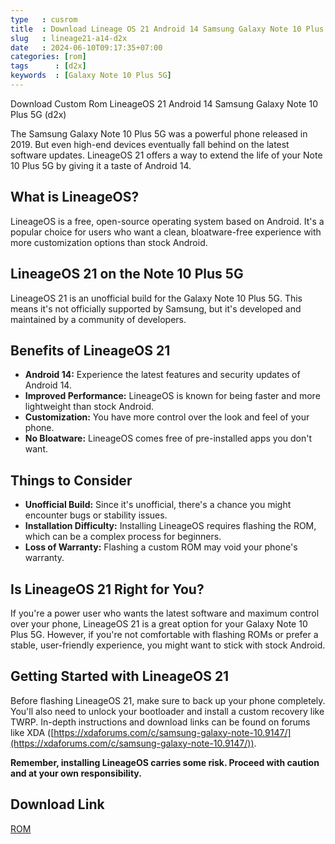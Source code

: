 ```yaml
---
type   : cusrom
title  : Download Lineage OS 21 Android 14 Samsung Galaxy Note 10 Plus 5G
slug   : lineage21-a14-d2x
date   : 2024-06-10T09:17:35+07:00
categories: [rom]
tags      : [d2x]
keywords  : [Galaxy Note 10 Plus 5G]
---
```


Download Custom Rom LineageOS 21 Android 14 Samsung Galaxy Note 10 Plus 5G (d2x)

The Samsung Galaxy Note 10 Plus 5G was a powerful phone released in 2019. But even high-end devices eventually fall behind on the latest software updates. LineageOS 21 offers a way to extend the life of your Note 10 Plus 5G by giving it a taste of Android 14.

## What is LineageOS?

LineageOS is a free, open-source operating system based on Android. It's a popular choice for users who want a clean, bloatware-free experience with more customization options than stock Android.

## LineageOS 21 on the Note 10 Plus 5G

LineageOS 21 is an unofficial build for the Galaxy Note 10 Plus 5G. This means it's not officially supported by Samsung, but it's developed and maintained by a community of developers.

## Benefits of LineageOS 21

* **Android 14:** Experience the latest features and security updates of Android 14.
* **Improved Performance:** LineageOS is known for being faster and more lightweight than stock Android.
* **Customization:** You have more control over the look and feel of your phone.
* **No Bloatware:** LineageOS comes free of pre-installed apps you don't want.

## Things to Consider

* **Unofficial Build:** Since it's unofficial, there's a chance you might encounter bugs or stability issues.
* **Installation Difficulty:** Installing LineageOS requires flashing the ROM, which can be a complex process for beginners.
* **Loss of Warranty:** Flashing a custom ROM may void your phone's warranty.

## Is LineageOS 21 Right for You?

If you're a power user who wants the latest software and maximum control over your phone, LineageOS 21 is a great option for your Galaxy Note 10 Plus 5G. However, if you're not comfortable with flashing ROMs or prefer a stable, user-friendly experience, you might want to stick with stock Android.

## Getting Started with LineageOS 21

Before flashing LineageOS 21, make sure to back up your phone completely. You'll also need to unlock your bootloader and install a custom recovery like TWRP.  In-depth instructions and download links can be found on forums like XDA ([https://xdaforums.com/c/samsung-galaxy-note-10.9147/](https://xdaforums.com/c/samsung-galaxy-note-10.9147/)).

**Remember, installing LineageOS carries some risk. Proceed with caution and at your own responsibility.**

## Download Link
[ROM](https://t.me/wahyu6070files/548?single)
